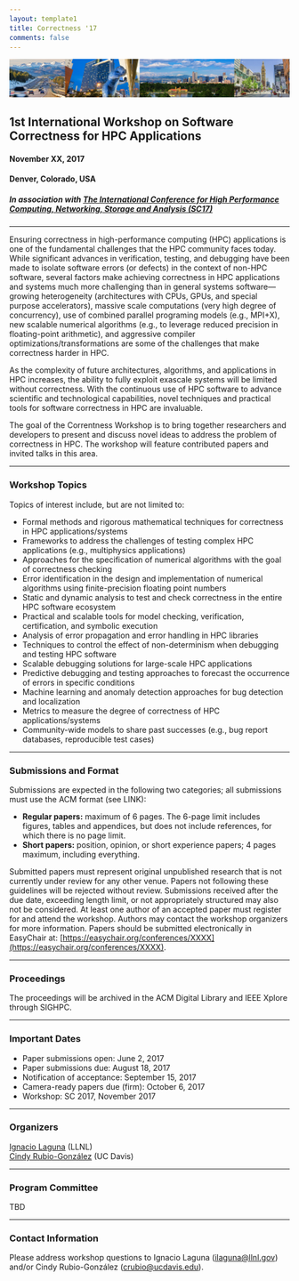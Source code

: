 ```yaml
---
layout: template1
title: Correctness '17
comments: false
---
```


<img src="img/picture.jpg" alt="Drawing" style="width:1200px;" />

1st International Workshop on Software Correctness for HPC Applications
------

#### November XX, 2017
#### Denver, Colorado, USA
##### In association with [The International Conference for High Performance Computing, Networking, Storage and Analysis (SC17)](http://sc17.supercomputing.org/)

----

Ensuring correctness in high-performance computing (HPC) applications is one of the fundamental challenges that the HPC community faces today. While significant advances in verification, testing, and debugging have been made to isolate software errors (or defects) in the context of non-HPC software, several factors make achieving correctness in HPC applications and systems much more challenging than in general systems software—growing heterogeneity (architectures with CPUs, GPUs, and special purpose accelerators), massive scale computations (very high degree of concurrency), use of combined parallel programing models (e.g., MPI+X), new scalable numerical algorithms (e.g., to leverage reduced precision in floating-point arithmetic), and aggressive compiler optimizations/transformations are some of the challenges that make correctness harder in HPC.

As the complexity of future architectures, algorithms, and applications in HPC increases, the ability to fully exploit exascale systems will be limited without correctness. With the continuous use of HPC software to advance scientific and technological capabilities, novel techniques and practical tools for software correctness in HPC are invaluable.

The goal of the Correntness Workshop is to bring together researchers and developers to present and discuss novel ideas to address the problem of correctness in HPC. The workshop will feature contributed papers and invited talks in this area.

----
### <a name="topics">Workshop Topics</a>

Topics of interest include, but are not limited to:

*	Formal methods and rigorous mathematical techniques for correctness in HPC applications/systems
*	Frameworks to address the challenges of testing complex HPC applications (e.g., multiphysics applications)
*	Approaches for the specification of numerical algorithms with the goal of correctness checking
*	Error identification in the design and implementation of numerical algorithms using finite-precision floating point numbers
*	Static and dynamic analysis to test and check correctness in the entire HPC software ecosystem
*	Practical and scalable tools for model checking, verification, certification, and symbolic execution
*	Analysis of error propagation and error handling in HPC libraries
*	Techniques to control the effect of non-determinism when debugging and testing HPC software
*	Scalable debugging solutions for large-scale HPC applications
*	Predictive debugging and testing approaches to forecast the occurrence of errors in specific conditions
*	Machine learning and anomaly detection approaches for bug detection and localization
*	Metrics to measure the degree of correctness of HPC applications/systems
*	Community-wide models to share past successes (e.g., bug report databases, reproducible test cases)

----
### <a name="submissions"> Submissions and Format </a>

Submissions are expected in the following two categories; all submissions must use the ACM format (see LINK):

* **Regular papers:** maximum of 6 pages. The 6-page limit includes figures, tables and appendices, but does not include references, for which there is no page limit.
* **Short papers:** position, opinion, or short experience papers; 4 pages maximum, including everything.

Submitted papers must represent original unpublished research that is not currently under review for any other venue. Papers not following these guidelines will be rejected without review. Submissions received after the due date, exceeding length limit, or not appropriately structured may also not be considered. At least one author of an accepted paper must register for and attend the workshop. Authors may contact the workshop organizers for more information. Papers should be submitted electronically in EasyChair at: [https://easychair.org/conferences/XXXX](https://easychair.org/conferences/XXXX).

---
###  <a name="proceedings"> Proceedings </a>

The proceedings will be archived in the ACM Digital Library and IEEE Xplore through SIGHPC.

---
### <a name="dates"> Important Dates </a>

* Paper submissions open: June 2, 2017
* Paper submissions due: August 18, 2017
* Notification of acceptance: September 15, 2017
* Camera-ready papers due (firm): October 6, 2017
* Workshop: SC 2017, November 2017

---
### <a name="org">Organizers</a>

[Ignacio Laguna](https://sites.google.com/site/researchlaguna/) (LLNL) <br />
[Cindy Rubio-González](http://web.cs.ucdavis.edu/~rubio/) (UC Davis)

---
### <a name="pc">Program Committee</a>

TBD


---
###  <a name="contact">Contact Information</a>

Please address workshop questions to Ignacio Laguna (ilaguna@llnl.gov) and/or Cindy Rubio-González (crubio@ucdavis.edu).

